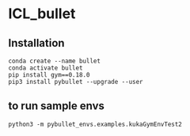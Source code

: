 # ICL_bullet
## Installation
```
conda create --name bullet
conda activate bullet
pip install gym==0.18.0
pip3 install pybullet --upgrade --user
```
## to run sample envs
```
python3 -m pybullet_envs.examples.kukaGymEnvTest2
```
